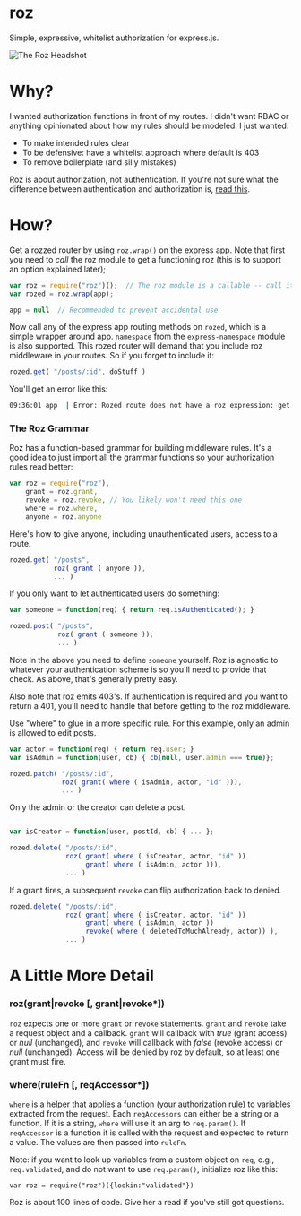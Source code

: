 roz
===
Simple, expressive, whitelist authorization for express.js.

![The Roz Headshot](https://raw.github.com/nomic/roz/master/roz-night-court.jpg)

Why?
====
I wanted authorization functions in front of my routes.  I didn't want RBAC
or anything opinionated about how my rules should be modeled.  I just wanted:

* To make intended rules clear
* To be defensive: have a whitelist approach where default is 403
* To remove boilerplate (and silly mistakes)

Roz is about authorization, not authentication.  If you're not sure what the
difference between authentication and authorization is,
[read this](http://en.wikipedia.org/wiki/Authentication#Authorization).

How?
====
Get a rozzed router by using `roz.wrap()` on the express app.  Note
that first you need to *call* the roz module to get a functioning
roz (this is to support an option explained later);
```js
var roz = require("roz")();  // The roz module is a callable -- call it
var rozed = roz.wrap(app);

app = null  // Recommended to prevent accidental use
```

Now call any of the express app routing methods on `rozed`, which is a
simple wrapper around app.  `namespace` from the `express-namespace`
module is also supported.  This rozed router will demand that you include roz
middleware in your routes.  So if you forget to include it:
```js
rozed.get( "/posts/:id", doStuff )
```
You'll get an error like this:
```bash
09:36:01 app  | Error: Rozed route does not have a roz expression: get /posts/:id
```


### The Roz Grammar

Roz has a function-based grammar for building middleware rules. It's a good
idea to just import all the grammar functions so your authorization rules
read better:
```js
var roz = require("roz"),
    grant = roz.grant,
    revoke = roz.revoke, // You likely won't need this one
    where = roz.where,
    anyone = roz.anyone
```

Here's how to give anyone, including unauthenticated users, access to a route.
```js
rozed.get( "/posts",
           roz( grant ( anyone )),
           ... )
```

If you only want to let authenticated users do something:
```js
var someone = function(req) { return req.isAuthenticated(); }

rozed.post( "/posts",
            roz( grant ( someone )),
            ... )
```

Note in the above you need to define `someone` yourself.  Roz is agnostic to
whatever your authentication scheme is so you'll need to provide that check.  As
above, that's generally pretty easy.

Also note that roz emits 403's.  If authentication is required and you want to
return a 401, you'll need to handle that before getting to the roz middleware.


Use "where" to glue in a more specific rule.  For this example, only
an admin is allowed to edit posts.
```js
var actor = function(req) { return req.user; }
var isAdmin = function(user, cb) { cb(null, user.admin === true)};

rozed.patch( "/posts/:id",
             roz( grant( where ( isAdmin, actor, "id" ))),
             ... )
```

Only the admin or the creator can delete a post.
```js

var isCreator = function(user, postId, cb) { ... };

rozed.delete( "/posts/:id",
              roz( grant( where ( isCreator, actor, "id" ))
                   grant( where ( isAdmin, actor ))),
              ... )
```

If a grant fires, a subsequent `revoke` can flip authorization back
to denied.
```js
rozed.delete( "/posts/:id",
              roz( grant( where ( isCreator, actor, "id" ))
                   grant( where ( isAdmin, actor ))
                   revoke( where ( deletedToMuchAlready, actor)) ),
              ... )
```

A Little More Detail
====================

### roz(grant|revoke [, grant|revoke*])
`roz` expects one or more `grant` or `revoke` statements.  `grant`
and `revoke` take a request object and a callback.  `grant` will callback
with *true* (grant access) or *null* (unchanged), and `revoke` will callback with
*false* (revoke access) or *null* (unchanged).  Access will be denied by roz by
default, so at least one grant must fire.

### where(ruleFn [, reqAccessor*])
`where` is a helper that applies a function (your authorization rule) to
variables extracted from the request.  Each `reqAccessors` can either be a
string or a function.  If it is a string, `where` will use it an arg to
`req.param()`.  If `reqAccessor` is a function it is called with the
request and expected to return a value.  The values are then passed into `ruleFn`.

Note: if you want to look up variables from a custom object on `req`, e.g.,
`req.validated`, and do not want to use `req.param()`, initialize
roz like this:
```
var roz = require("roz")({lookin:"validated"})
```

Roz is about 100 lines of code.  Give her a read if you've still got questions.

